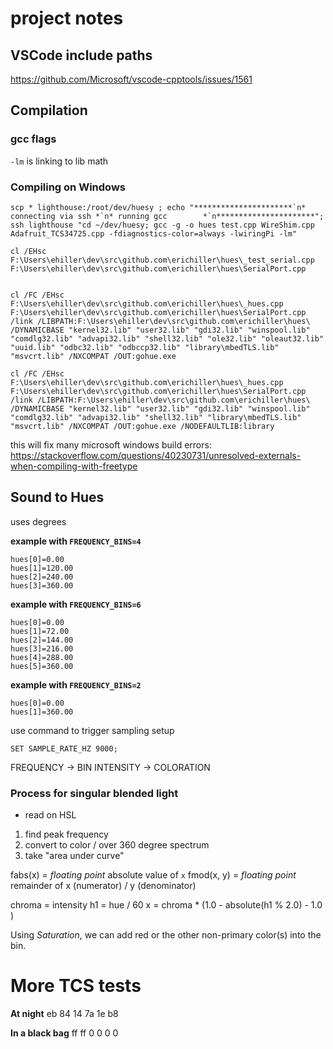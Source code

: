 # project notes

## VSCode include paths

<https://github.com/Microsoft/vscode-cpptools/issues/1561>

## Compilation

### gcc flags

`-lm` is linking to lib math


### Compiling on Windows

```
scp * lighthouse:/root/dev/huesy ; echo "**********************`n* connecting via ssh *`n* running gcc        *`n**********************"; ssh lighthouse "cd ~/dev/huesy; gcc -g -o hues test.cpp WireShim.cpp Adafruit_TCS34725.cpp -fdiagnostics-color=always -lwiringPi -lm"
```



```
cl /EHsc F:\Users\ehiller\dev\src\github.com\erichiller\hues\_test_serial.cpp F:\Users\ehiller\dev\src\github.com\erichiller\hues\SerialPort.cpp


cl /FC /EHsc F:\Users\ehiller\dev\src\github.com\erichiller\hues\_hues.cpp F:\Users\ehiller\dev\src\github.com\erichiller\hues\SerialPort.cpp /link /LIBPATH:F:\Users\ehiller\dev\src\github.com\erichiller\hues\ /DYNAMICBASE "kernel32.lib" "user32.lib" "gdi32.lib" "winspool.lib" "comdlg32.lib" "advapi32.lib" "shell32.lib" "ole32.lib" "oleaut32.lib" "uuid.lib" "odbc32.lib" "odbccp32.lib" "library\mbedTLS.lib" "msvcrt.lib" /NXCOMPAT /OUT:gohue.exe

cl /FC /EHsc F:\Users\ehiller\dev\src\github.com\erichiller\hues\_hues.cpp F:\Users\ehiller\dev\src\github.com\erichiller\hues\SerialPort.cpp /link /LIBPATH:F:\Users\ehiller\dev\src\github.com\erichiller\hues\ /DYNAMICBASE "kernel32.lib" "user32.lib" "gdi32.lib" "winspool.lib" "comdlg32.lib" "advapi32.lib" "shell32.lib" "library\mbedTLS.lib" "msvcrt.lib" /NXCOMPAT /OUT:gohue.exe /NODEFAULTLIB:library

```

this will fix many microsoft windows build errors:
<https://stackoverflow.com/questions/40230731/unresolved-externals-when-compiling-with-freetype>

## Sound to Hues

uses degrees

**example with `FREQUENCY_BINS=4`**
```
hues[0]=0.00
hues[1]=120.00
hues[2]=240.00
hues[3]=360.00
```


**example with `FREQUENCY_BINS=6`**
```
hues[0]=0.00
hues[1]=72.00
hues[2]=144.00
hues[3]=216.00
hues[4]=288.00
hues[5]=360.00
```

**example with `FREQUENCY_BINS=2`**
```
hues[0]=0.00
hues[1]=360.00
```


use command to trigger sampling setup
```
SET SAMPLE_RATE_HZ 9000;
```

FREQUENCY -> BIN
INTENSITY -> COLORATION

### Process for singular blended light

- read on HSL

1. find peak frequency
2. convert to color / over 360 degree spectrum
3. take "area under curve"


fabs(x) = *floating point* absolute value of `x`
fmod(x, y) = *floating point* remainder of x (numerator) / y (denominator)


chroma = intensity
h1 = hue / 60
x = chroma * (1.0 - absolute(h1 % 2.0) - 1.0 )

Using *Saturation*, we can add red or the other non-primary color(s) into the bin.


# More TCS tests
**At night**
eb 84 14 7a 1e b8

**In a black bag**
ff ff 0 0 0 0



